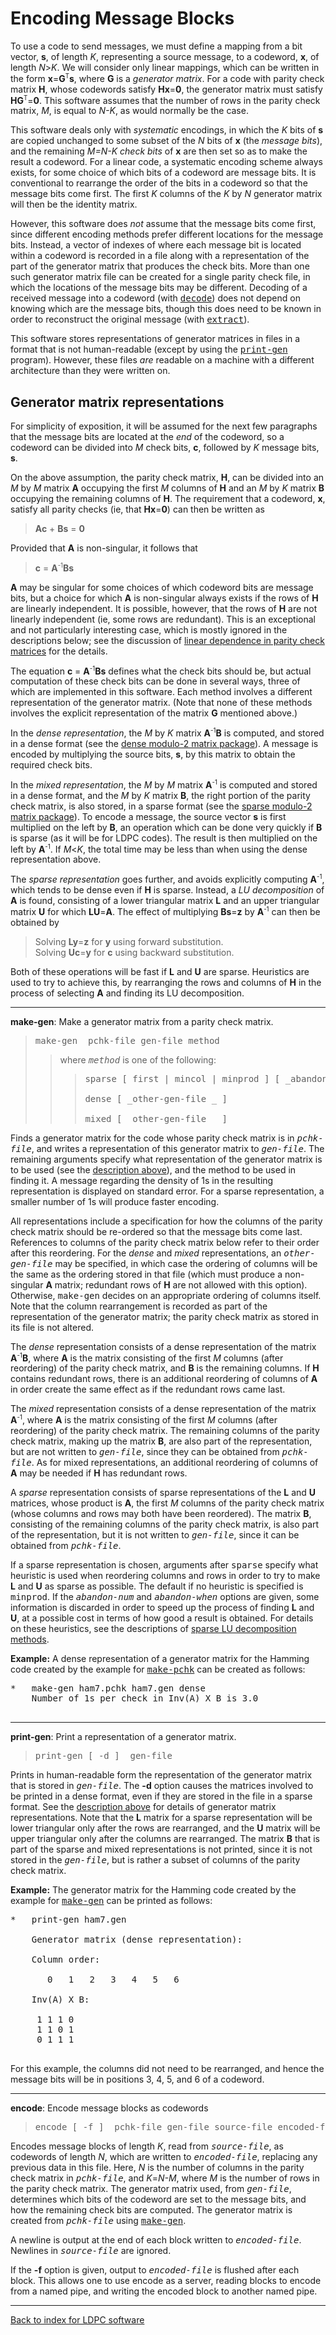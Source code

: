# Encoding Message Blocks

To use a code to send messages, we must define a mapping from a bit vector, **s**, of length _K_, representing a source message, to a codeword, **x**, of length _N_>_K_. We will consider only linear mappings, which can be written in the form **x**=**G**<sup><small>T</small></sup>**s**, where **G** is a _generator matrix_. For a code with parity check matrix **H**, whose codewords satisfy **Hx**=**0**, the generator matrix must satisfy **HG**<sup><small>T</small></sup>=**0**. This software assumes that the number of rows in the parity check matrix, _M_, is equal to _N-K_, as would normally be the case.

This software deals only with _systematic_ encodings, in which the _K_ bits of **s** are copied unchanged to some subset of the _N_ bits of **x** (the _message bits_), and the remaining _M=N-K_ _check bits_ of **x** are then set so as to make the result a codeword. For a linear code, a systematic encoding scheme always exists, for some choice of which bits of a codeword are message bits. It is conventional to rearrange the order of the bits in a codeword so that the message bits come first. The first _K_ columns of the _K_ by _N_ generator matrix will then be the identity matrix.

However, this software does _not_ assume that the message bits come first, since different encoding methods prefer different locations for the message bits. Instead, a vector of indexes of where each message bit is located within a codeword is recorded in a file along with a representation of the part of the generator matrix that produces the check bits. More than one such generator matrix file can be created for a single parity check file, in which the locations of the message bits may be different. Decoding of a received message into a codeword (with [<tt>decode</tt>](decoding.html#decode)) does not depend on knowing which are the message bits, though this does need to be known in order to reconstruct the original message (with [<tt>extract</tt>](decoding.html#extract)).

This software stores representations of generator matrices in files in a format that is not human-readable (except by using the [<tt>print-gen</tt>](#print-gen) program). However, these files _are_ readable on a machine with a different architecture than they were written on.<a name="gen-rep"></a>

## <a name="gen-rep">Generator matrix representations</a>

For simplicity of exposition, it will be assumed for the next few paragraphs that the message bits are located at the _end_ of the codeword, so a codeword can be divided into _M_ check bits, **c**, followed by _K_ message bits, **s**.

On the above assumption, the parity check matrix, **H**, can be divided into an _M_ by _M_ matrix **A** occupying the first _M_ columns of **H** and an _M_ by _K_ matrix **B** occupying the remaining columns of **H**. The requirement that a codeword, **x**, satisfy all parity checks (ie, that **Hx**=**0**) can then be written as

> **Ac** + **Bs** = **0**

Provided that **A** is non-singular, it follows that

> **c** = **A**<sup><small>-1</small></sup>**Bs**

**A** may be singular for some choices of which codeword bits are message bits, but a choice for which **A** is non-singular always exists if the rows of **H** are linearly independent. It is possible, however, that the rows of **H** are not linearly independent (ie, some rows are redundant). This is an exceptional and not particularly interesting case, which is mostly ignored in the descriptions below; see the discussion of [linear dependence in parity check matrices](dep-H.html) for the details.

The equation **c** = **A**<sup><small>-1</small></sup>**Bs** defines what the check bits should be, but actual computation of these check bits can be done in several ways, three of which are implemented in this software. Each method involves a different representation of the generator matrix. (Note that none of these methods involves the explicit representation of the matrix **G** mentioned above.)

In the _dense representation_, the _M_ by _K_ matrix **A**<sup><small>-1</small></sup>**B** is computed, and stored in a dense format (see the [dense modulo-2 matrix package](mod2dense.html)). A message is encoded by multiplying the source bits, **s**, by this matrix to obtain the required check bits.

In the _mixed representation_, the _M_ by _M_ matrix **A**<sup><small>-1</small></sup> is computed and stored in a dense format, and the _M_ by _K_ matrix **B**, the right portion of the parity check matrix, is also stored, in a sparse format (see the [sparse modulo-2 matrix package](mod2sparse.html)). To encode a message, the source vector **s** is first multiplied on the left by **B**, an operation which can be done very quickly if **B** is sparse (as it will be for LDPC codes). The result is then multiplied on the left by **A**<sup><small>-1</small></sup>. If _M_<_K_, the total time may be less than when using the dense representation above.

The _sparse representation_ goes further, and avoids explicitly computing **A**<sup><small>-1</small></sup>, which tends to be dense even if **H** is sparse. Instead, a _LU decomposition_ of **A** is found, consisting of a lower triangular matrix **L** and an upper triangular matrix **U** for which **LU**=**A**. The effect of multiplying **Bs**=**z** by **A**<sup><small>-1</small></sup> can then be obtained by

> Solving **Ly**=**z** for **y** using forward substitution.  
> Solving **Uc**=**y** for **c** using backward substitution.

Both of these operations will be fast if **L** and **U** are sparse. Heuristics are used to try to achieve this, by rearranging the rows and columns of **H** in the process of selecting **A** and finding its LU decomposition.

<a name="make-gen"></a>

* * *

<a name="make-gen">**make-gen**: Make a generator matrix from a parity check matrix.

> <pre>make-gen _pchk-file gen-file method_
> </pre>
> 
> > where <tt>_method_</tt> is one of the following:
> > 
> > > <pre>sparse [ first | mincol | minprod ] [ _abandon-num abandon-when_ ]
> > > 
> > > dense [ _other-gen-file _ ]
> > > 
> > > mixed [ _other-gen-file _ ]
> > > </pre>

</a>

<a name="make-gen">Finds a generator matrix for the code whose parity check matrix is in <tt>_pchk-file_</tt>, and writes a representation of this generator matrix to <tt>_gen-file_</tt>. The remaining arguments specify what representation of the generator matrix is to be used (see the</a> [description above](#gen-rep)), and the method to be used in finding it. A message regarding the density of 1s in the resulting representation is displayed on standard error. For a sparse representation, a smaller number of 1s will produce faster encoding.

All representations include a specification for how the columns of the parity check matrix should be re-ordered so that the message bits come last. References to columns of the parity check matrix below refer to their order after this reordering. For the _dense_ and _mixed_ representations, an <tt>_other-gen-file_</tt> may be specified, in which case the ordering of columns will be the same as the ordering stored in that file (which must produce a non-singular **A** matrix; redundant rows of **H** are not allowed with this option). Otherwise, <tt>make-gen</tt> decides on an appropriate ordering of columns itself. Note that the column rearrangement is recorded as part of the representation of the generator matrix; the parity check matrix as stored in its file is not altered.

The _dense_ representation consists of a dense representation of the matrix **A**<sup><small>-1</small></sup>**B**, where **A** is the matrix consisting of the first _M_ columns (after reordering) of the parity check matrix, and **B** is the remaining columns. If **H** contains redundant rows, there is an additional reordering of columns of **A** in order create the same effect as if the redundant rows came last.

The _mixed_ representation consists of a dense representation of the matrix **A**<sup><small>-1</small></sup>, where **A** is the matrix consisting of the first _M_ columns (after reordering) of the parity check matrix. The remaining columns of the parity check matrix, making up the matrix **B**, are also part of the representation, but are not written to <tt>_gen-file_</tt>, since they can be obtained from <tt>_pchk-file_</tt>. As for mixed representations, an additional reordering of columns of **A** may be needed if **H** has redundant rows.

A _sparse_ representation consists of sparse representations of the **L** and **U** matrices, whose product is **A**, the first _M_ columns of the parity check matrix (whose columns and rows may both have been reordered). The matrix **B**, consisting of the remaining columns of the parity check matrix, is also part of the representation, but it is not written to <tt>_gen-file_</tt>, since it can be obtained from <tt>_pchk-file_</tt>.

If a sparse representation is chosen, arguments after <tt>sparse</tt> specify what heuristic is used when reordering columns and rows in order to try to make **L** and **U** as sparse as possible. The default if no heuristic is specified is <tt>minprod</tt>. If the <tt>_abandon-num_</tt> and <tt>_abandon-when_</tt> options are given, some information is discarded in order to speed up the process of finding **L** and **U**, at a possible cost in terms of how good a result is obtained. For details on these heuristics, see the descriptions of [sparse LU decomposition methods](sparse-LU.html).

**Example:** A dense representation of a generator matrix for the Hamming code created by the example for [<tt>make-pchk</tt>](pchk.html#make-pchk) can be created as follows:

<pre>*   make-gen ham7.pchk ham7.gen dense
    Number of 1s per check in Inv(A) X B is 3.0
    </pre>

<a name="print-gen"></a>

* * *

<a name="print-gen">**print-gen**: Print a representation of a generator matrix.

> <pre>print-gen [ -d ] _gen-file_
> </pre>

</a>

<a name="print-gen">Prints in human-readable form the representation of the generator matrix that is stored in <tt>_gen-file_</tt>. The **-d** option causes the matrices involved to be printed in a dense format, even if they are stored in the file in a sparse format. See the</a> [description above](#gen-rep) for details of generator matrix representations. Note that the **L** matrix for a sparse representation will be lower triangular only after the rows are rearranged, and the **U** matrix will be upper triangular only after the columns are rearranged. The matrix **B** that is part of the sparse and mixed representations is not printed, since it is not stored in the <tt>_gen-file_</tt>, but is rather a subset of columns of the parity check matrix.

**Example:** The generator matrix for the Hamming code created by the example for [<tt>make-gen</tt>](#make-gen) can be printed as follows:

<pre>*   print-gen ham7.gen

    Generator matrix (dense representation):

    Column order:

       0   1   2   3   4   5   6

    Inv(A) X B:

     1 1 1 0
     1 1 0 1
     0 1 1 1
    </pre>

For this example, the columns did not need to be rearranged, and hence the message bits will be in positions 3, 4, 5, and 6 of a codeword.

<a name="encode"></a>

* * *

<a name="encode">**encode**: Encode message blocks as codewords

> <pre>encode [ -f ] _pchk-file gen-file source-file encoded-file_
> </pre>

Encodes message blocks of length _K_, read from <tt>_source-file_</tt>, as codewords of length _N_, which are written to <tt>_encoded-file_</tt>, replacing any previous data in this file. Here, _N_ is the number of columns in the parity check matrix in <tt>_pchk-file_</tt>, and _K_=_N-M_, where _M_ is the number of rows in the parity check matrix. The generator matrix used, from <tt>_gen-file_</tt>, determines which bits of the codeword are set to the message bits, and how the remaining check bits are computed. The generator matrix is created from <tt>_pchk-file_</tt> using</a> [<tt>make-gen</tt>](#make-gen).

A newline is output at the end of each block written to <tt>_encoded-file_</tt>. Newlines in <tt>_source-file_</tt> are ignored.

If the **-f** option is given, output to <tt>_encoded-file_</tt> is flushed after each block. This allows one to use encode as a server, reading blocks to encode from a named pipe, and writing the encoded block to another named pipe.

* * *

[Back to index for LDPC software](index.html)
